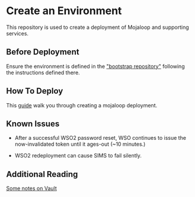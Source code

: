 # Create an Environment

This repository is used to create a deployment of Mojaloop and supporting services.

## Before Deployment

Ensure the environment is defined in the ["bootstrap repository"](https://github.com/mojaloop/iac-aws-bootstrap) following the instructions defined there.

## How To Deploy

This [guide](./documents/d20.deploy_into_tenancy.md) walk you through creating a mojaloop deployment.

## Known Issues

* After a successful WSO2 password reset, WSO continues to issue the now-invalidated token until it ages-out (~10 minutes.)

* WSO2 redeployment can cause SIMS to fail silently.

## Additional Reading

[Some notes on Vault](./documents/d90.vault.md)
